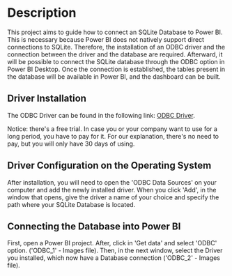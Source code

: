 # Description
This project aims to guide how to connect an SQLite Database to Power BI.
This is necessary because Power BI does not natively support direct connections to SQLite.
Therefore, the installation of an ODBC driver and the connection between the driver and the database are required.
Afterward, it will be possible to connect the SQLite database through the ODBC option in Power BI Desktop.
Once the connection is established, the tables present in the database will be available in Power BI, and the dashboard can be built.

## Driver Installation
The ODBC Driver can be found in the following link: [ODBC Driver](https://www.devart.com/odbc/sqlite/).

Notice: there's a free trial. In case you or your company want to use for a long period, you have to pay for it.
For our explanation, there's no need to pay, but you will only have 30 days of using.

## Driver Configuration on the Operating System
After installation, you will need to open the 'ODBC Data Sources' on your computer and add the newly installed driver.
When you click 'Add', in the window that opens, give the driver a name of your choice and specify the path where your SQLite Database is located.

## Connecting the Database into Power BI
First, open a Power BI project. After, click in 'Get data' and select 'ODBC' option. ('ODBC_1' - Images file).
Then, in the next window, select the Driver you installed, which now have a Database connection ('ODBC_2' - Images file).
